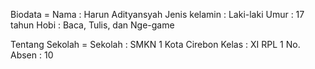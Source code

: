 Biodata =
Nama : Harun Adityansyah
Jenis kelamin : Laki-laki
Umur : 17 tahun
Hobi : Baca, Tulis, dan Nge-game

Tentang Sekolah =
Sekolah : SMKN 1 Kota Cirebon
Kelas : XI RPL 1
No. Absen : 10